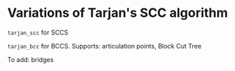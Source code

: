 # Variations of Tarjan's SCC algorithm

`tarjan_scc` for SCCS

`tarjan_bcc` for BCCS. Supports: articulation points, Block Cut Tree

To add: bridges
